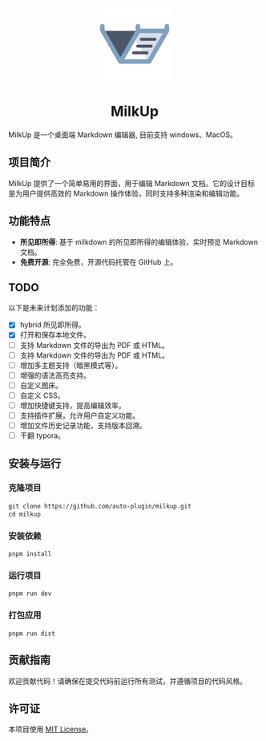 <div align="center">
  <img src="public/logo.svg" alt="MilkUp Logo" width="150"> 
  <h1>MilkUp</h1>
</div>

MilkUp 是一个桌面端 Markdown 编辑器, 目前支持 windows、MacOS。

## 项目简介

MilkUp 提供了一个简单易用的界面，用于编辑 Markdown 文档。它的设计目标是为用户提供高效的 Markdown 操作体验，同时支持多种渲染和编辑功能。

## 功能特点

- **所见即所得**: 基于 milkdown 的所见即所得的编辑体验，实时预览 Markdown 文档。
- **免费开源**: 完全免费，开源代码托管在 GitHub 上。

## TODO

以下是未来计划添加的功能：

- [x] hybrid 所见即所得。
- [x] 打开和保存本地文件。
- [ ] 支持 Markdown 文件的导出为 PDF 或 HTML。
- [ ] 支持 Markdown 文件的导出为 PDF 或 HTML。
- [ ] 增加多主题支持（暗黑模式等）。
- [ ] 增强的语法高亮支持。
- [ ] 自定义图床。
- [ ] 自定义 CSS。
- [ ] 增加快捷键支持，提高编辑效率。
- [ ] 支持插件扩展，允许用户自定义功能。
- [ ] 增加文件历史记录功能，支持版本回溯。
- [ ] 干翻 typora。

## 安装与运行

### 克隆项目

```Shell
git clone https://github.com/auto-plugin/milkup.git
cd milkup
```

### 安装依赖

```Shell
pnpm install
```

### 运行项目

```Shell
pnpm run dev
```

### 打包应用

```Shell
pnpm run dist
```

## 贡献指南

欢迎贡献代码！请确保在提交代码前运行所有测试，并遵循项目的代码风格。

## 许可证

本项目使用 [MIT License](LICENSE)。
